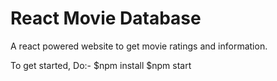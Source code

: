 # React Movie Database
A react powered website to get movie ratings and information.

To get started, Do:- $npm install
                     $npm start
  
